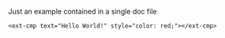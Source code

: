 Just an example contained in a single doc file

    <ext-cmp text="Hello World!" style="color: red;"></ext-cmp>
